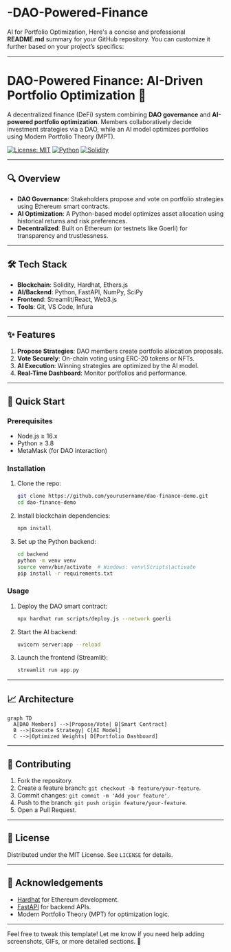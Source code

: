 # -DAO-Powered-Finance
AI for Portfolio Optimization, 
Here's a concise and professional **README.md** summary for your GitHub repository. You can customize it further based on your project’s specifics:

---

# DAO-Powered Finance: AI-Driven Portfolio Optimization 🚀

A decentralized finance (DeFi) system combining **DAO governance** and **AI-powered portfolio optimization**. Members collaboratively decide investment strategies via a DAO, while an AI model optimizes portfolios using Modern Portfolio Theory (MPT).

[![License: MIT](https://img.shields.io/badge/License-MIT-yellow.svg)](https://opensource.org/licenses/MIT)
[![Python](https://img.shields.io/badge/Python-3.8%2B-blue)](https://www.python.org/)
[![Solidity](https://img.shields.io/badge/Solidity-^0.8.0-green)](https://soliditylang.org/)

---

## 🔍 Overview
- **DAO Governance**: Stakeholders propose and vote on portfolio strategies using Ethereum smart contracts.
- **AI Optimization**: A Python-based model optimizes asset allocation using historical returns and risk preferences.
- **Decentralized**: Built on Ethereum (or testnets like Goerli) for transparency and trustlessness.

---

## 🛠️ Tech Stack
- **Blockchain**: Solidity, Hardhat, Ethers.js
- **AI/Backend**: Python, FastAPI, NumPy, SciPy
- **Frontend**: Streamlit/React, Web3.js
- **Tools**: Git, VS Code, Infura

---

## ✨ Features
1. **Propose Strategies**: DAO members create portfolio allocation proposals.
2. **Vote Securely**: On-chain voting using ERC-20 tokens or NFTs.
3. **AI Execution**: Winning strategies are optimized by the AI model.
4. **Real-Time Dashboard**: Monitor portfolios and performance.

---

## 🚀 Quick Start

### Prerequisites
- Node.js ≥ 16.x
- Python ≥ 3.8
- MetaMask (for DAO interaction)

### Installation
1. Clone the repo:
   ```bash
   git clone https://github.com/yourusername/dao-finance-demo.git
   cd dao-finance-demo
   ```

2. Install blockchain dependencies:
   ```bash
   npm install
   ```

3. Set up the Python backend:
   ```bash
   cd backend
   python -m venv venv
   source venv/bin/activate  # Windows: venv\Scripts\activate
   pip install -r requirements.txt
   ```

### Usage
1. Deploy the DAO smart contract:
   ```bash
   npx hardhat run scripts/deploy.js --network goerli
   ```

2. Start the AI backend:
   ```bash
   uvicorn server:app --reload
   ```

3. Launch the frontend (Streamlit):
   ```bash
   streamlit run app.py
   ```

---

## 📈 Architecture
```mermaid
graph TD
  A[DAO Members] -->|Propose/Vote| B[Smart Contract]
  B -->|Execute Strategy| C[AI Model]
  C -->|Optimized Weights| D[Portfolio Dashboard]
```

---

## 🤝 Contributing
1. Fork the repository.
2. Create a feature branch: `git checkout -b feature/your-feature`.
3. Commit changes: `git commit -m 'Add your feature'`.
4. Push to the branch: `git push origin feature/your-feature`.
5. Open a Pull Request.

---

## 📜 License
Distributed under the MIT License. See `LICENSE` for details.

---

## 🌟 Acknowledgements
- [Hardhat](https://hardhat.org/) for Ethereum development.
- [FastAPI](https://fastapi.tiangolo.com/) for backend APIs.
- Modern Portfolio Theory (MPT) for optimization logic.

---

Feel free to tweak this template! Let me know if you need help adding screenshots, GIFs, or more detailed sections. 🚀
